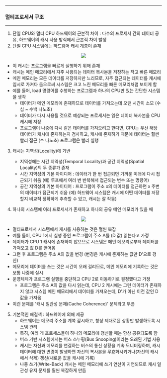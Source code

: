 -----
### 멀티프로세서 구조
-----
1. 단일 CPU와 멀티 CPU 하드웨어의 근본적 차이 : 다수의 프로세서 간의 데이터 공유, 하드웨어의 캐시 사용 방식에서 근본적 차이 발생
2. 단일 CPU 시스템에는 하드웨어 캐시 계층이 존재
<div align="center">
<img src="https://github.com/user-attachments/assets/9c850cad-fd20-45e2-8074-9ad6a96a094b">
</div>

   - 이 캐시는 프로그램을 빠르게 실행하기 위해 존재
   - 캐시는 메인 메모리에서 자주 사용되는 데이터 복사본을 저장하는 작고 빠른 메모리
   - 메인 메모리는 모든 데이터를 저장하지만 느리므로, 자주 접근되는 데이터를 캐시에 임시로 가져다 둠으로써 시스템은 크고 느린 메모리를 빠른 메모리처럼 보이게 함
   - 예를 들어, load 명령어를 수행하는 프로그램과 하나의 CPU만 있는 간단한 시스템을 생각
     + 데이터가 메인 메모리에 존재하므로 데이터를 가져오는데 오랜 시간이 소모 (수십 ~ 수백 나노초)
     + 데이터가 다시 사용될 것으로 예상되는 프로세서는 읽은 데이터 복사본을 CPU 캐시에 저장
     + 프로그램이 나중에 다시 같은 데이터를 가져오려고 한다면, CPU는 우선 해당 데이터가 캐시에 존재하는지 검사하고, 캐시에 존재하기 때문에 데이터는 훨씬 빨리 접근 (수 나노초) 프로그램은 빨리 실행
    
3. 캐시는 지역성(Locality)에 기반
   - 지역성에는 시간 지역성(Temporal Locality)과 공간 지역성(Spatial Locality)의 두 종류가 존재
   - 시간 지역성의 기본 아이디어 : 데이터가 한 번 접근되면 가까운 미래에 다시 접근되기 쉬움 (예) 루프에서 여러 번 반복해서 접근되는 변수 또는 명령어)
   - 공간 지역성의 기본 아이디어 : 프로그램이 주소 x의 데이터를 접근하면 x 주변의 데이터가 접근되기 쉬움 (예) 하드웨어 시스템은 캐시에 어떤 데이터를 저장할지 비교적 정확하게 추측할 수 있고, 캐시는 잘 작동)

4. 하나의 시스템에 여러 프로세서가 존재하고 하나의 공유 메인 메모리가 있을 때
<div align="center">
<img src="https://github.com/user-attachments/assets/0ee40e98-e4cd-472a-a4d8-1ebe92921af5">
</div>

   - 멀티프로세서 시스템에서 캐시를 사용하는 것은 헐씬 복잡
   - 예를 들어, CPU 1에서 실행 중인 프로그램이 주소 A를 (D 값) 읽는다고 가정
   - 데이터가 CPU 1 캐시에 존재하지 않으므로 시스템은 메인 메모리로부터 데이터를 가져오고 값 D를 얻어옴
   - 그런 후 프로그램은 주소 A의 값을 변경 (변경은 캐시에 존재하는 값만 D'으로 갱신)
   - 메모리에 데이터를 쓰는 것은 시간이 오래 걸리므로, 메인 메모리에 기록하는 것은 보통 나중에 실시
   - 운영체제가 프로그램 실행을 중단하고 CPU 2로 이동하기로 결정했다고 가정
     + 프로그램은 주소 A의 값을 다시 읽는데, CPU 2 캐시에는 그런 데이터가 존재하지 않고 시스템 메인 메모리에서 데이터를 가져오는데, D'가 아닌 이전 값인 D 값을 가져옴
   - 이런 문제를 '캐시 일관성 문제(Cache Coherence)' 문제라고 부름

5. 기본적인 해결책 : 하드웨어에 의해 제공
   - 하드웨어는 메모리 주소를 계쏙 감시하고, 항상 제대로된 상황만 발생하도록 시스템 관리
   - 특히, 여러 개 프로세스들이 하나의 메모리에 갱신할 때는 항상 공유되도록 함
   - 버스 기반 시스템에서는 버스 스누핑(Bus Snooping)이라는 오래된 기법 사용
   - 캐시는 자신과 메모리를 연결하는 버스의 통신 상황을 계속 모니터링하며, 캐시 데이터에 대한 변경이 발생하면 자신의 복사본을 무효화시키거나(자신의 캐시에서 삭제) 갱신(새로운 값을 캐시에 기록)
   - 나중 쓰기(Write-Back) 캐시는 메인 메모리에 쓰기 연산이 지연되므로 캐시 일관성 유지 문제를 훨씬 복잡하게 만듬
